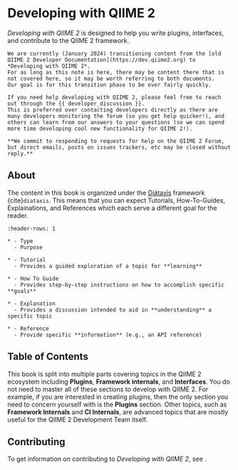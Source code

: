 # Developing with QIIME 2

*Developing with QIIME 2* is designed to help you write plugins, interfaces, and contribute to the QIIME 2 framework.

```{note}
We are currently (January 2024) transitioning content from the [old QIIME 2 Developer Documentation](https://dev.qiime2.org) to *Developing with QIIME 2*.
For as long as this note is here, there may be content there that is not covered here, so it may be worth referring to both documents.
Our goal is for this transition phase to be over fairly quickly.
```

```{note}
If you need help developing with QIIME 2, please feel free to reach out through the {{ developer_discussion }}.
This is preferred over contacting developers directly as there are many developers monitoring the forum (so you get help quicker!), and others can learn from our answers to your questions (so we can spend more time developing cool new functionality for QIIME 2!).

**We commit to responding to requests for help on the QIIME 2 Forum, but direct emails, posts on issues trackers, etc may be closed without reply.**
```

## About
The content in this book is organized under the [Diátaxis](https://diataxis.fr/) framework {cite}`diataxis`.
This means that you can expect Tutorials, How-To-Guides, Explainations, and References which each serve a different goal for the reader.

```{list-table}
:header-rows: 1

* - Type
  - Purpose

* - Tutorial
  - Provides a guided exploration of a topic for **learning**

* - How To Guide
  - Provides step-by-step instructions on how to accomplish specific **goals**

* - Explanation
  - Provides a discussion intended to aid in **understanding** a specific topic

* - Reference
  - Provide specific **information** (e.g., an API reference)
```

## Table of Contents
This book is split into multiple parts covering topics in the QIIME 2 ecosystem including **Plugins**, **Framework internals**, and **Interfaces**.
You do not need to master all of these sections to develop with QIIME 2.
For example, if you are interested in creating plugins, then the only section you need to concern yourself with is the **Plugins** section.
Other topics, such as **Framework Internals** and **CI Internals**, are advanced topics that are mostly useful for the QIIME 2 Development Team itself.

## Contributing
To get information on contributing to *Developing with QIIME 2*, see [](contributing-to-dwq2). 

